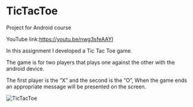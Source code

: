 # TicTacToe
Project for Android course

YouTube link:https://youtu.be/nwg3sfeAAYI


In this assignment I developed a Tic Tac Toe game.

The game is for two players that plays one against the other with the android
device.

The first player is the “X” and the second is the “O”,
When the game ends an appropriate message will be presented on the screen.


![TicTacToe](https://user-images.githubusercontent.com/60183349/142907351-7dc7d76f-0a3d-4ba8-babc-d05f8e6d1ead.png)
